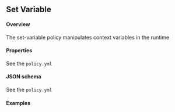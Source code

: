 ## Set Variable

#### Overview
The set-variable policy manipulates context variables in the runtime

#### Properties
See the `policy.yml`

#### JSON schema
See the `policy.yml`

#### Examples
